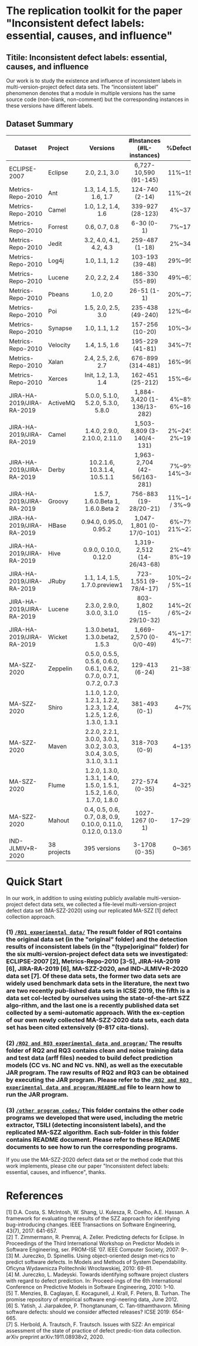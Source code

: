# The replication toolkit for the paper "Inconsistent defect labels: essential, causes, and influence"

## Titile: Inconsistent defect labels: essential, causes, and influence

Our work is to study the existence and influence of inconsistent labels in multi-version-project defect data sets.	The “inconsistent label” phenomenon denotes that a module in multiple versions has the same source code (non-blank, non-comment) but the corresponding instances in these versions have different labels.

## Dataset Summary

Dataset              | Project     | Versions            | #Instances (#IL-instances)     | %Defective | #Metrics
-------              | :------     | :------:            | :------------------------:     | :--------: | :-------
ECLIPSE-2007    | Eclipse     | 2.0, 2.1, 3.0       |  6,727-10,590 (91-145)         | 11%~15%    | 198
Metrics-Repo-2010	| Ant	| 1.3, 1.4, 1.5, 1.6, 1.7	| 124-740 (2-14)	| 11%~26% | 20
Metrics-Repo-2010	| Camel	| 1.0, 1.2, 1.4, 1.6	| 339-927 (28-123)	| 4%~37% |
Metrics-Repo-2010 | Forrest	| 0.6, 0.7, 0.8	| 6-30 (0-1)	| 7%~17% | 
Metrics-Repo-2010	| Jedit	| 3.2, 4.0, 4.1, 4.2, 4.3	| 259-487 (1-18)	| 2%~34% | 
Metrics-Repo-2010 | Log4j	| 1.0, 1.1, 1.2	| 103-193 (39-48)	| 29%~95% | 
Metrics-Repo-2010 | Lucene	| 2.0, 2.2, 2.4	| 186-330 (55-89)	| 49%~61% | 
Metrics-Repo-2010 | Pbeans	| 1.0, 2.0	| 26-51 (1-1)	| 20%~77% | 
Metrics-Repo-2010 | Poi	| 1.5, 2.0, 2.5, 3.0	| 235-438 (49-240)	| 12%~64% | 
Metrics-Repo-2010	| Synapse	| 1.0, 1.1, 1.2	| 157-256 (10-20)	| 10%~34% | 
Metrics-Repo-2010	| Velocity	| 1.4, 1.5, 1.6	| 195-229 (41-81)	| 34%~75% | 
Metrics-Repo-2010	| Xalan	| 2.4, 2.5, 2.6, 2.7	| 676-899 (314-481)	| 16%~99% | 
Metrics-Repo-2010	| Xerces	| Init, 1.2, 1.3, 1.4	| 162-451 (25-212)	| 15%~64% | 
JIRA-HA-2019/JIRA-RA-2019 | ActiveMQ	| 5.0.0, 5.1.0, 5.2.0, 5.3.0, 5.8.0	| 1,884-3,420 (1-136/13-282)	| 4%~8% / 6%~16% | 65
JIRA-HA-2019/JIRA-RA-2019 | Camel	| 1.4.0, 2.9.0, 2.10.0, 2.11.0	| 1,503-8,809 (3-140/4-131)	| 2%~24% / 2%~19% | 
JIRA-HA-2019/JIRA-RA-2019 | Derby	| 10.2.1.6, 10.3.1.4, 10.5.1.1	| 1,963-2,704 (42-56/163-281)	| 7%~9% / 14%~34% | 
JIRA-HA-2019/JIRA-RA-2019 | Groovy	| 1.5.7, 1.6.0.Beta 1, 1.6.0.Beta 2	| 756-883 (19-28/20-21)	| 11%~14% / 3%~9% | 
JIRA-HA-2019/JIRA-RA-2019	| HBase	| 0.94.0, 0.95.0, 0.95.2	| 1,047-1,801 (0-17/0-101)	| 6%~7% / 21%~27% | 
JIRA-HA-2019/JIRA-RA-2019 | Hive	| 0.9.0, 0.10.0, 0.12.0	| 1,319-2,512 (14-26/43-68)	| 2%~4% / 8%~19% | 
JIRA-HA-2019/JIRA-RA-2019 | JRuby	| 1.1, 1.4, 1.5, 1.7.0.preview1	| 723-1,551 (9-78/4-17)	| 10%~24% / 5%~19% | 
JIRA-HA-2019/JIRA-RA-2019 | Lucene	| 2.3.0, 2.9.0, 3.0.0, 3.1.0	| 803-1,802 (15-29/10-32)	| 14%~20% / 6%~24% | 
JIRA-HA-2019/JIRA-RA-2019 | Wicket	| 1.3.0.beta1, 1.3.0.beta2, 1.5.3	| 1,669-2,570 (0-0/0-49)	| 4%~17% / 4%~7% | 
MA-SZZ-2020 | Zeppelin	| 0.5.0, 0.5.5, 0.5.6, 0.6.0, 0.6.1, 0.6.2, 0.7.0, 0.7.1, 0.7.2, 0.7.3	| 129-413 (6-24)	| 21~38% | 44
MA-SZZ-2020	| Shiro	| 1.1.0, 1.2.0, 1.2.1, 1.2.2, 1.2.3, 1.2.4, 1.2.5, 1.2.6, 1.3.0, 1.3.1	| 381-493 (0-1)	| 4~7% | 
MA-SZZ-2020	| Maven	| 2.2.0, 2.2.1, 3.0.0, 3.0.1, 3.0.2, 3.0.3, 3.0.4, 3.0.5, 3.1.0, 3.1.1	| 318-703 (0-9)	| 4~13% | 
MA-SZZ-2020	| Flume	| 1.2.0, 1.3.0, 1.3.1, 1.4.0, 1.5.0, 1.5.1, 1.5.2, 1.6.0, 1.7.0, 1.8.0	| 272-574 (0-35)	| 4~32% | 
MA-SZZ-2020	| Mahout	| 0.4, 0.5, 0.6, 0.7, 0.8, 0.9, 0.10.0, 0.11.0, 0.12.0, 0.13.0	| 1027-1267 (0-1)	| 17~29% | 
IND-JLMIV+R-2020	| 38 projects	| 395 versions	| 3-1708 (0-35)	| 0~36% | 4198


# Quick Start
In our work, in addition to using existing publicly available multi-version-project defect data sets, we collected a file-level multi-version-project defect data set (MA-SZZ-2020) using our replicated MA-SZZ [1] defect collection approach.

### (1) [`/RQ1 experimental data/`](https://github.com/sticeran/InconsistentLabels/tree/master/RQ1%20experimental%20data/) The result folder of RQ1 contains the original data set (in the "original" folder) and the detection results of inconsistent labels (in the "(type)original" folder) for the six multi-version-project defect data sets we investigated: ECLIPSE-2007 [2], Metrics-Repo-2010 [3-5], JIRA-HA-2019 [6], JIRA-RA-2019 [6], MA-SZZ-2020, and IND-JLMIV+R-2020 data set [7]. Of these data sets, the former two data sets are widely used benchmark data sets in the literature, the next two are two recently pub-lished data sets in ICSE 2019, the fifth is a data set col-lected by ourselves using the state-of-the-art SZZ algo-rithm, and the last one is a recently published data set collected by a semi-automatic approach. With the ex-ception of our own newly collected MA-SZZ-2020 data sets, each data set has been cited extensively (9-817 cita-tions).

### (2) [`/RQ2 and RQ3 experimental data and program/`](https://github.com/sticeran/InconsistentLabels/tree/master/RQ2%20and%20RQ3%20experimental%20data%20and%20program/) The results folder of RQ2 and RQ3 contains clean and noise training data and test data (arff files) needed to build defect prediction models (CC vs. NC and NC vs. NN), as well as the executable JAR program. The raw results of RQ2 and RQ3 can be obtained by executing the JAR program. Please refer to the [`/RQ2 and RQ3 experimental data and program/README.md`](https://github.com/sticeran/InconsistentLabels/tree/master/RQ2%20and%20RQ3%20experimental%20data%20and%20program/README.md) file to learn how to run the JAR program.

### (3) [`/other program codes/`](https://github.com/sticeran/InconsistentLabels/tree/master/other%20program%20codes/) This folder contains the other code programs we developed that were used, including the metric extractor, TSILI (detecting inconsistent labels), and the replicated MA-SZZ algorithm. Each sub-folder in this folder contains README document. Please refer to these README documents to see how to run the corresponding programs.


If you use the MA-SZZ-2020 defect data set or the method code that this work implements, please cite our paper "Inconsistent defect labels: essential, causes, and influence", thanks.

# References
[1]	D.A. Costa, S. McIntosh, W. Shang, U. Kulesza, R. Coelho, A.E. Hassan. A framework for evaluating the results of the SZZ approach for identifying bug-introducing changes. IEEE Transactions on Software Engineering, 43(7), 2017: 641-657.  
[2] T. Zimmermann, R. Premraj, A. Zeller. Predicting defects for Eclipse. In Proceedings of the Third International Workshop on Predictor Models in Software Engineering, ser. PROM-ISE ’07. IEEE Computer Society, 2007: 9–.  
[3] M. Jureczko, D. Spinellis. Using object-oriented design met-rics to predict software defects. In Models and Methods of System Dependability. Oficyna Wydawnicza Politechniki Wrocławskiej, 2010: 69-81.  
[4] M. Jureczko, L. Madeyski. Towards identifying software project clusters with regard to defect prediction. In: Proceed-ings of the 6th International Conference on Predictive Models in Software Engineering, 2010: 1–10.  
[5] T. Menzies, B. Caglayan, E. Kocaguneli, J. Krall, F. Peters, B. Turhan. The promise repository of empirical software engi-neering data, June 2012.  
[6] S. Yatish, J. Jiarpakdee, P. Thongtanunam, C. Tan-tithamthavorn. Mining software defects: should we consider affected releases? ICSE 2019: 654-665.  
[7] S. Herbold, A. Trautsch, F. Trautsch. Issues with SZZ: An empirical assessment of the state of practice of defect predic-tion data collection. arXiv preprint arXiv:1911.08938v2, 2020.


